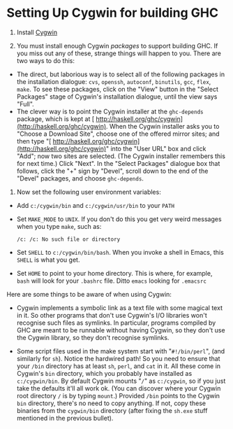 # Setting Up Cygwin for building GHC

1. Install [ Cygwin](http://www.cygwin.com/)

1. You must install enough Cygwin *packages* to support building GHC.  If you miss out any of these, strange things will happen to you.   There are two ways to do this:

  - The direct, but laborious way is to select all of the following packages in the installation dialogue:
    `cvs`, 
    `openssh`,
    `autoconf`,
    `binutils`,
    `gcc`,
    `flex`,
    `make`.
    To see these packages, click on the "View" button in the "Select Packages" stage of Cygwin's installation dialogue, until the view says "Full". 
  - The clever way is to point the Cygwin installer at the
    `ghc-depends` package, which is kept at [ http://haskell.org/ghc/cygwin](http://haskell.org/ghc/cygwin). When the Cygwin installer asks you to "Choose a Download Site", choose one of the offered mirror sites; and then type "[ http://haskell.org/ghc/cygwin](http://haskell.org/ghc/cygwin)" into the "User URL" box and click "Add"; now two sites are selected. (The Cygwin installer remembers this for next time.) Click "Next". In the "Select Packages" dialogue box that follows, click the "+" sign by "Devel", scroll down to the end of the "Devel" packages, and choose `ghc-depends`.

1. Now set the following user environment variables:

  - Add `c:/cygwin/bin` and `c:/cygwin/usr/bin` to your `PATH`
  - Set `MAKE_MODE` to `UNIX`. If you don't do this you get very weird messages when you type `make`, such as:

    ```wiki
    /c: /c: No such file or directory
    ```
  - Set `SHELL` to `c:/cygwin/bin/bash`. When you invoke a shell in Emacs, this `SHELL` is what you get.
  - Set `HOME` to point to your home directory.  This is where, for example, `bash` will look for your `.bashrc` file. Ditto `emacs` looking for `.emacsrc`


Here are some things to be aware of when using Cygwin:

- Cygwin implements a symbolic link as a text file with some magical text in it.  So other programs that don't use Cygwin's I/O libraries won't recognise such files as symlinks. In particular, programs compiled by GHC are meant to be runnable without having Cygwin, so they don't use the Cygwin library, so they don't recognise symlinks.

- Some script files used in the make system start with "`#!/bin/perl`", (and similarly for `sh`).  Notice the hardwired path! So you need to ensure that your `/bin` directory has at least `sh`, `perl`, and `cat` in it. All these come in Cygwin's `bin` directory, which you probably have installed as `c:/cygwin/bin`.  By default Cygwin mounts "`/`" as `c:/cygwin`, so if you just take the defaults it'll all work ok. (You can discover where your Cygwin root directory `/` is by typing `mount`.) Provided `/bin` points to the Cygwin `bin` directory, there's no need to copy anything.  If not, copy these binaries from the `cygwin/bin` directory (after fixing the `sh.exe` stuff mentioned in the previous bullet).
